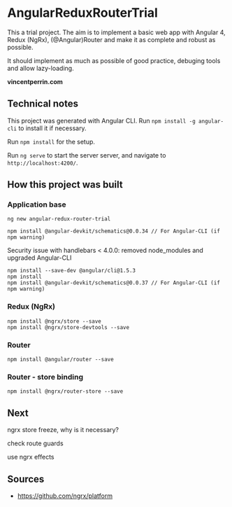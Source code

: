 # AngularReduxRouterTrial

This a trial project. The aim is to implement a basic web app with Angular 4,
Redux (NgRx), (@Angular)Router and make it as complete and robust as possible.

It should implement as much as possible of good practice, debuging tools and
allow lazy-loading.

**vincentperrin.com**


## Technical notes

This project was generated with Angular CLI. Run `npm install -g angular-cli`
to install it if necessary.

Run `npm install` for the setup.

Run `ng serve` to start the server server, and navigate to `http://localhost:4200/`. 


## How this project was built

### Application base

    ng new angular-redux-router-trial

    npm install @angular-devkit/schematics@0.0.34 // For Angular-CLI (if npm warning)

Security issue with handlebars < 4.0.0: removed node_modules and upgraded Angular-CLI

    npm install --save-dev @angular/cli@1.5.3
    npm install
    npm install @angular-devkit/schematics@0.0.37 // For Angular-CLI (if npm warning)


### Redux (NgRx)

    npm install @ngrx/store --save
    npm install @ngrx/store-devtools --save


###  Router

    npm install @angular/router --save


### Router - store binding

    npm install @ngrx/router-store --save


## Next

ngrx store freeze, why is it necessary?

check route guards

use ngrx effects


## Sources

* https://github.com/ngrx/platform